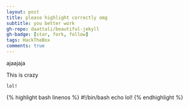 ```yaml
---
layout: post
title: please highlight correctly omg
subtitle: you better work
gh-repo: daattali/beautiful-jekyll
gh-badge: [star, fork, follow]
tags: HackTheBox
comments: true
---
```


ajaajaja

This is crazy

```
lol!
```

{% highlight bash linenos %}
#!/bin/bash
  echo lol!
{% endhighlight %}
